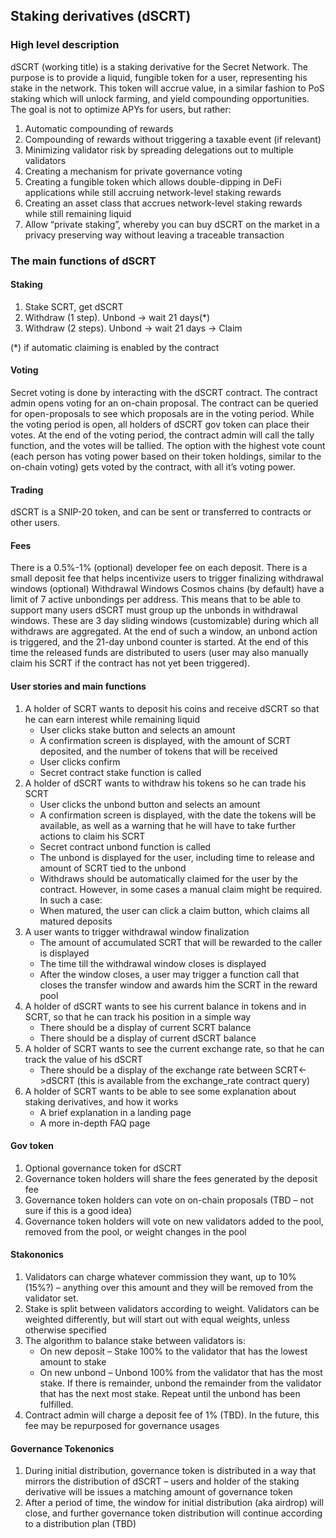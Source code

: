 ## Staking derivatives (dSCRT)

### High level description

dSCRT (working title) is a staking derivative for the Secret Network. The purpose is to provide a liquid, fungible token for a user, representing his stake in the network. This token will accrue value, in a similar fashion to PoS staking which will unlock farming, and yield compounding opportunities. 
The goal is not to optimize APYs for users, but rather:
1.	Automatic compounding of rewards 
2.	Compounding of rewards without triggering a taxable event (if relevant)
3.	Minimizing validator risk by spreading delegations out to multiple validators
4.	Creating a mechanism for private governance voting
5.	Creating a fungible token which allows double-dipping in DeFi applications while still accruing network-level staking rewards
6.	Creating an asset class that accrues network-level staking rewards while still remaining liquid
7.	Allow “private staking”, whereby you can buy dSCRT on the market in a privacy preserving way without leaving a traceable transaction

### The main functions of dSCRT

#### Staking
1.	Stake SCRT, get dSCRT
2.	Withdraw (1 step). Unbond -> wait 21 days(*)
3.	Withdraw (2 steps). Unbond -> wait 21 days -> Claim

(*) if automatic claiming is enabled by the contract

#### Voting 
Secret voting is done by interacting with the dSCRT contract.
The contract admin opens voting for an on-chain proposal. The contract can be queried for open-proposals to see which proposals are in the voting period.
While the voting period is open, all holders of dSCRT gov token can place their votes. At the end of the voting period, the contract admin will call the tally function, and the votes will be tallied. The option with the highest vote count (each person has voting power based on their token holdings, similar to the on-chain voting) gets voted by the contract, with all it’s voting power. 

#### Trading
dSCRT is a SNIP-20 token, and can be sent or transferred to contracts or other users.

#### Fees
There is a 0.5%-1% (optional) developer fee on each deposit. There is a small deposit fee that helps incentivize users to trigger finalizing withdrawal windows (optional)
Withdrawal Windows
Cosmos chains (by default) have a limit of 7 active unbondings per address. This means that to be able to support many users dSCRT must group up the unbonds in withdrawal windows. These are 3 day sliding windows (customizable) during which all withdraws are aggregated. At the end of such a window, an unbond action is triggered, and the 21-day unbond counter is started. At the end of this time the released funds are distributed to users (user may also manually claim his SCRT if the contract has not yet been triggered).

#### User stories and main functions

1.	A holder of SCRT wants to deposit his coins and receive dSCRT so that he can earn interest while remaining liquid
    *	User clicks stake button and selects an amount
    *	A confirmation screen is displayed, with the amount of SCRT deposited, and the number of tokens that will be received
    *	User clicks confirm
    *	Secret contract stake function is called
2.	A holder of dSCRT wants to withdraw his tokens so he can trade his SCRT
    *	User clicks the unbond button and selects an amount
    *	A confirmation screen is displayed, with the date the tokens will be available, as well as a warning that he will have to take further actions to claim his SCRT
    *	Secret contract unbond function is called
    *	The unbond is displayed for the user, including time to release and amount of SCRT tied to the unbond
    *	Withdraws should be automatically claimed for the user by the contract. However, in some cases a manual claim might be required. In such a case:
    *	When matured, the user can click a claim button, which claims all matured deposits
3.	A user wants to trigger withdrawal window finalization
    *	The amount of accumulated SCRT that will be rewarded to the caller is displayed
    *	The time till the withdrawal window closes is displayed
    *	After the window closes, a user may trigger a function call that closes the transfer window and awards him the SCRT in the reward pool
4.	A holder of dSCRT wants to see his current balance in tokens and in SCRT, so that he can track his position in a simple way
    *	There should be a display of current SCRT balance
    *	There should be a display of current dSCRT balance
5.	A holder of SCRT wants to see the current exchange rate, so that he can track the value of his dSCRT
    *	There should be a display of the exchange rate between SCRT<->dSCRT (this is available from the exchange_rate contract query)
6.	A holder of SCRT wants to be able to see some explanation about staking derivatives, and how it works
    *	A brief explanation in a landing page
    *	A more in-depth FAQ page

#### Gov token
1.	Optional governance token for dSCRT
2.	Governance token holders will share the fees generated by the deposit fee
3.	Governance token holders can vote on on-chain proposals (TBD – not sure if this is a good idea)
4.	Governance token holders will vote on new validators added to the pool, removed from the pool, or weight changes in the pool

#### Stakononics
1.	Validators can charge whatever commission they want, up to 10% (15%?) – anything over this amount and they will be removed from the validator set.
2.	Stake is split between validators according to weight. Validators can be weighted differently, but will start out with equal weights, unless otherwise specified
3.	The algorithm to balance stake between validators is: 
    *	On new deposit – Stake 100% to the validator that has the lowest amount to stake
    *	On new unbond – Unbond 100% from the validator that has the most stake. If there is remainder, unbond the remainder from the validator that has the next most stake. Repeat until the unbond has been fulfilled.
4.	Contract admin will charge a deposit fee of 1% (TBD). In the future, this fee may be repurposed for governance usages

#### Governance Tokenonics
1.	During initial distribution, governance token is distributed in a way that mirrors the distribution of dSCRT – users and holder of the staking derivative will be issues a matching amount of governance token
2.	After a period of time, the window for initial distribution (aka airdrop) will close, and further governance token distribution will continue according to a distribution plan (TBD)
